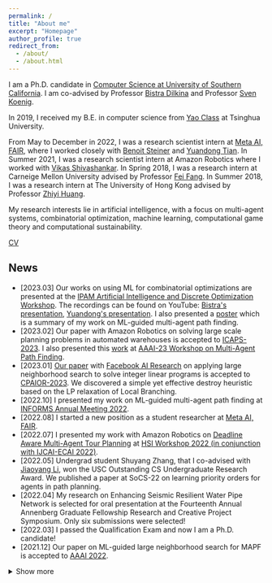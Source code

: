 ```yaml
---
permalink: /
title: "About me"
excerpt: "Homepage"
author_profile: true
redirect_from: 
  - /about/
  - /about.html
---
```


I am a Ph.D. candidate in [Computer Science at University of Southern California](https://www.cs.usc.edu/). I am co-advised by Professor [Bistra Dilkina](https://viterbi.usc.edu/directory/faculty/Dilkina/Bistra) and Professor [Sven Koenig](http://idm-lab.org/index.html).

In 2019, I received my B.E. in computer science from [Yao Class](https://iiis.tsinghua.edu.cn/en/) at Tsinghua University.

From May to December in 2022, I was a research scientist intern at [Meta AI, FAIR](https://ai.facebook.com/), where I worked closely with [Benoit Steiner](http://bsteiner.info/) and [Yuandong Tian](https://yuandong-tian.com/). 
In Summer 2021, I was a research scientist intern at Amazon Robotics where I worked with [Vikas Shivashankar](https://sites.google.com/site/vikshiv1987/).
In Spring 2018, I was a research intern at Carneige Mellon University advised by Professor [Fei Fang](https://feifang.info/).
In Summer 2018, I was a research intern at The University of Hong Kong advised by Professor [Zhiyi Huang](https://i.cs.hku.hk/~zhiyi/).

My research interests lie in artificial intelligence, with a focus on multi-agent systems, combinatorial optimization, machine learning, computational game theory and computational sustainability.

[CV](https://taoanhuang.github.io/files/TaoanHuangCV.pdf)

## News
* \[2023.03\] Our works on using ML for combinatorial optimizations are presented at the [IPAM Artificial Intelligence and Discrete Optimization
Workshop](http://www.ipam.ucla.edu/programs/workshops/artificial-intelligence-and-discrete-optimization/). The recordings can be found on YouTube: [Bistra's presentation](https://www.youtube.com/watch?v=hdad1if4MqU), [Yuandong's presentation](https://www.youtube.com/watch?v=REF8aS2u74k). I also presented a [poster](https://taoanhuang.github.io/files/MLforMAPF_Taoan_Huang.pdf) which is a summary of my work on ML-guided multi-agent path finding.
* \[2023.02\] Our paper with Amazon Robotics on solving large scale planning problems in automated warehouses is accepted to [ICAPS-2023](https://icaps23.icaps-conference.org/). I also presented this [work](http://idm-lab.org/wiki/AAAI23-MAPF/index.php/Main/HomePage?action=download&upname=Paper_12.pdf) at [AAAI-23 Workshop on Multi-Agent Path Finding](http://idm-lab.org/wiki/AAAI23-MAPF/index.php/Main/HomePage).
* \[2023.01\] [Our paper](https://arxiv.org/pdf/2212.08183.pdf) with [Facebook AI Research](https://ai.facebook.com/) on applying large neighborhood search to solve integer linear programs is accepted to [CPAIOR-2023](https://sites.google.com/view/cpaior2023/home). We discovered a simple yet effective destroy heuristic based on the LP relaxation of Local Branching. 
* \[2022.10\] I presented my work on ML-guided multi-agent path finding at [INFORMS Annual Meeting 2022](https://meetings.informs.org/wordpress/indianapolis2022/).
* \[2022.08\] I started a new position as a student researcher at [Meta AI, FAIR](https://ai.facebook.com/).
* \[2022.07\] I presented my work with Amazon Robotics on [Deadline Aware Multi-Agent Tour Planning](https://hsi-workshop.github.io/hsi-2022-camera-ready/Deadline-Aware_Multi-Agent_Tour_Planning.pdf) at [HSI Workshop 2022 (in conjunction with IJCAI-ECAI 2022)](https://hsi-workshop.github.io/program.html).
* \[2022.05\] Undergrad student Shuyang Zhang, that I co-advised with [Jiaoyang Li](https://jiaoyangli.me/), won the USC Outstanding CS Undergraduate Research Award. We published a paper at SoCS-22 on learning priority orders for agents in path planning. 
* \[2022.04\] My research on Enhancing Seismic Resilient Water Pipe Network is selected for oral presentation at the Fourteenth Annual Annenberg Graduate Fellowship Research and Creative Project Symposium. Only six submissions were selected!
* \[2022.03\] I passed the Qualification Exam and now I am a Ph.D. candidate!
* \[2021.12\] Our paper on ML-guided large neighborhood search for MAPF is accepted to [AAAI 2022](https://aaai.org/Conferences/AAAI-22/).


<details>
  <summary>Show more</summary>
  <ul>
    <li>
    [2021.11] I am joining <a href="https://ai.facebook.com/"> Facebook AI Research (FAIR)</a> as a research intern next May.
    </li>
    <li>
    [2021.08] I finished my 3-month research internship at <a href="https://www.amazon.jobs/en/teams/amazon-robotics"> Amazon Robotics</a>. 
    </li>
    <li>
    [2021.04] Our team won the 7th place out of 50 teams and received a $1,000 prize in <a href="https://terminal.c1games.com/competitions/237"> Terminal Live (West Coast Regional)</a>, which is a games-based AI & coding competition hosted by <a href="https://www.citadel.com/"> Citadel LLC</a> and <a href="https://www.citadelsecurities.com/"> Citadel Securities]</a>. 
    </li>
    <li>
    [2021.04] I won a Second Prize of $500 at <a href="https://ahf.usc.edu/events/scymposium/"> the Thirteenth Annual Annenberg Graduate Fellowship Research and Creative Project Symposium</a>. I will be presenting my work on "How and When to Follow Tips: Using Game Theory for Multi-Agent Communication and Coordination in Wildlife Conservation".
     </li>
    <li>
      [2020.12] A paper accepted to <a href="https://aamas2021.soton.ac.uk/"> AAMAS 2021</a>.
     </li>
    <li> [2020.12] A <a href="https://slideslive.com/38942858/learning-to-select-nodes-in-bounded-suboptimal-conflictbased-search-for-multiagent-path-finding"> virtual talk</a> at <a href="https://sites.google.com/view/lmca2020/home"> Learning Meets Combinatorial Algorithms Workshop at NeurIPS 2020</a>.
    </li>
      [2020.12] A paper accepted to <a href="https://aaai.org/Conferences/AAAI-21/"> AAAI 2021</a>.
     </li>
    <li>
      [2020.11] A virtual talk at INFORMS 2020 session "Machine Learning and Discrete Optimization".
    </li>
    <li>
      [2020.07] A virtual talk at <a href="https://crcs.seas.harvard.edu/event/ai-social-good-workshop-2020"> 2020 Harvard CRCS AI for Social Good Workshop</a>.
    </li>
    <li>
      [2020.06] A <a href="https://www.youtube.com/watch?v=Y0GbB7aEIaM"> virtual talk</a> at <a href="https://acmcompass.org/day-4"> COMPASS 2020</a>.
    </li>
    <li>
       [2020.05] A <a href="https://underline.io/lecture/211-green-security-game-with-community-engagement"> virtual talk</a> at <a href="https://aamas2020.conference.auckland.ac.nz/"> AAMAS 2020</a>.
    </li>
    <li>
      [2020.05] A paper accepted to <a href="https://acmcompass.org/day-4"> COMPASS 2020</a>.
    </li>
    <li>
      [2020.04] A paper accepted to <a href="https://www.ijcai20.org/"> IJCAI 2020</a>.
    </li>
    <li>
      [2020.03] A talk at Harvard CRCS Workshop on AI for Social Impact.
     </li>
     <li>
       [2020.01] A paper accepted to <a href="https://aamas2020.conference.auckland.ac.nz/"> AAMAS 2020</a>.
    </li>
    <li>
      [2019.08] Joining USC as a Ph.D. student! 
    </li>
  </ul>
</details>
